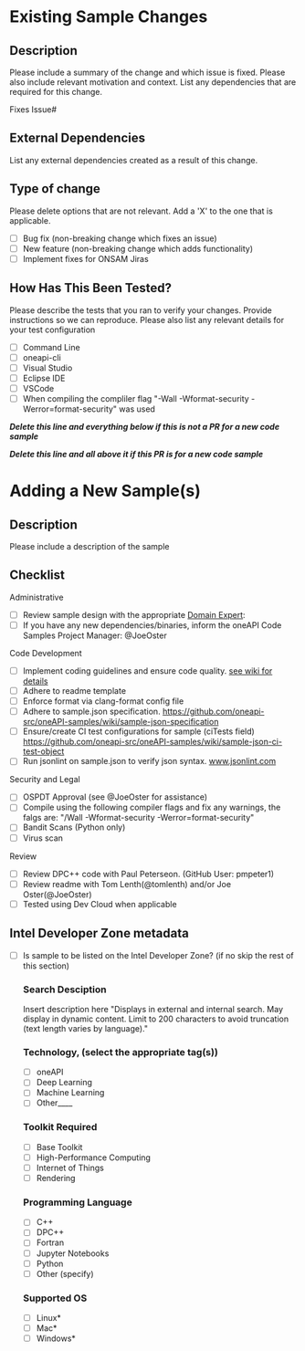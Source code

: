 # Existing Sample Changes
## Description

Please include a summary of the change and which issue is fixed. Please also include relevant motivation and context. List any dependencies that are required for this change.

Fixes Issue# 

## External Dependencies

List any external dependencies created as a result of this change.

## Type of change

Please delete options that are not relevant. Add a 'X' to the one that is applicable. 

- [ ] Bug fix (non-breaking change which fixes an issue)
- [ ] New feature (non-breaking change which adds functionality)
- [ ] Implement fixes for ONSAM Jiras

## How Has This Been Tested?

Please describe the tests that you ran to verify your changes. Provide instructions so we can reproduce. Please also list any relevant details for your test configuration

- [ ] Command Line
- [ ] oneapi-cli
- [ ] Visual Studio
- [ ] Eclipse IDE
- [ ] VSCode
- [ ] When compiling the compliler flag "-Wall -Wformat-security -Werror=format-security" was used

**_Delete this line and everything below if this is not a PR for a new code sample_**

**_Delete this line and all above it if this PR is for a new code sample_**
# Adding a New Sample(s)

## Description

Please include a description of the sample

## Checklist
Administrative
- [ ] Review sample design with the appropriate [Domain Expert](https://github.com/oneapi-src/oneAPI-samples/wiki/Reviewers-and-Domain-Experts): <insert Name Here>
- [ ] If you have any new dependencies/binaries, inform the oneAPI Code Samples Project Manager: @JoeOster

Code Development
- [ ] Implement coding guidelines and ensure code quality. [see wiki for details](https://github.com/oneapi-src/oneAPI-samples/wiki/General-Code-Guidelines)
- [ ] Adhere to readme template 
- [ ] Enforce format via clang-format config file
- [ ] Adhere to sample.json specification. https://github.com/oneapi-src/oneAPI-samples/wiki/sample-json-specification
- [ ] Ensure/create CI test configurations for sample (ciTests field) https://github.com/oneapi-src/oneAPI-samples/wiki/sample-json-ci-test-object
- [ ] Run jsonlint on sample.json to verify json syntax. www.jsonlint.com

Security and Legal
- [ ] OSPDT Approval (see @JoeOster for assistance)
- [ ] Compile using the following compiler flags and fix any warnings, the falgs are: "/Wall -Wformat-security -Werror=format-security"
- [ ] Bandit Scans (Python only)
- [ ] Virus scan

Review
- [ ] Review DPC++ code with Paul Peterseon. (GitHub User: pmpeter1)
- [ ] Review readme with Tom Lenth(@tomlenth) and/or Joe Oster(@JoeOster)
- [ ] Tested using Dev Cloud when applicable

## Intel Developer Zone metadata
- [ ] Is sample to be listed on the Intel Developer Zone? (if no skip the rest of this section)
  
  ### Search Desciption
    Insert description here "Displays in external and internal search. May display in dynamic content. Limit to 200 characters to avoid truncation (text length varies by language)."
    
   ### Technology, (select the appropriate tag(s))
  - [ ] oneAPI
  - [ ] Deep Learning
  - [ ] Machine Learning
  - [ ] Other____
  
  ### Toolkit Required
  - [ ] Base Toolkit 
  - [ ] High-Performance Computing
  - [ ] Internet of Things
  - [ ] Rendering

  ### Programming Language
  - [ ] C++
  - [ ] DPC++
  - [ ] Fortran
  - [ ] Jupyter Notebooks
  - [ ] Python
  - [ ] Other (specify)

  ### Supported OS
  - [ ] Linux*
  - [ ] Mac*
  - [ ] Windows*
